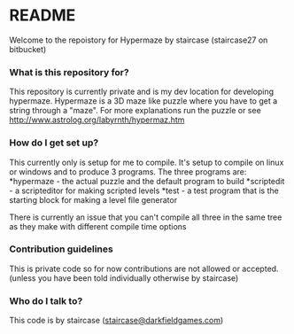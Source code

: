 # README #

Welcome to the repoistory for Hypermaze by staircase (staircase27 on bitbucket)

### What is this repository for? ###

This repository is currently private and is my dev location for developing hypermaze.
Hypermaze is a 3D maze like puzzle where you have to get a string through a "maze".
For more explanations run the puzzle or see http://www.astrolog.org/labyrnth/hypermaz.htm

### How do I get set up? ###

This currently only is setup for me to compile. It's setup to compile on linux or windows and to produce 3 programs.
The three programs are:
*hypermaze - the actual puzzle and the default program to build
*scriptedit - a scripteditor for making scripted levels
*test - a test program that is the starting block for making a level file generator

There is currently an issue that you can't compile all three in the same tree as they make with different compile time options

### Contribution guidelines ###

This is private code so for now contributions are not allowed or accepted. (unless you have been told individually otherwise by staircase)

### Who do I talk to? ###

This code is by staircase ([staircase@darkfieldgames.com](mailto:staircase@darkfieldgames.com))